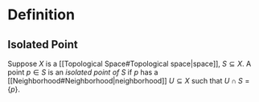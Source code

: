 # Definition
## Isolated Point
Suppose $X$ is a [[Topological Space#Topological space|space]], $S \subseteq X.$  A point $p \in S$ is an *isolated point of $S$* if $p$ has a [[Neighborhood#Neighborhood|neighborhood]] $U \subseteq X$ such that $U \cap S = \{p\}.$ 